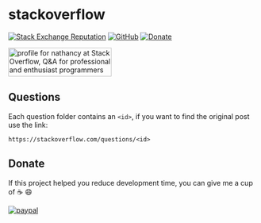 # stackoverflow

[![Stack Exchange Reputation](https://img.shields.io/stackexchange/stackoverflow/r/11162165.svg)](https://stackoverflow.com/users/11162165) [![GitHub](https://img.shields.io/github/license/nathancy/stackoverflow.svg)](https://github.com/nathancy/stackoverflow/blob/master/LICENSE) [![Donate](https://img.shields.io/badge/donate-PayPal-blue.svg?logo=paypal)](https://www.paypal.me/nathanmccs88)

<a href="https://stackoverflow.com/users/11162165/nathancy"><img src="https://stackoverflow.com/users/flair/11162165.png" width="208" height="58" alt="profile for nathancy at Stack Overflow, Q&amp;A for professional and enthusiast programmers" title="profile for nathancy at Stack Overflow, Q&amp;A for professional and enthusiast programmers"></a>


## Questions

Each question folder contains an `<id>`, if you want to find the original post use the link: 

``` 
https://stackoverflow.com/questions/<id>
```

## Donate

If this project helped you reduce development time, you can give me a cup of :coffee: :smile:

[![paypal](https://www.paypalobjects.com/en_US/i/btn/btn_donateCC_LG.gif)](https://www.paypal.me/nathanmccs88)
